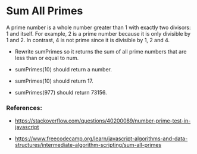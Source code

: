 
# Sum All Primes

A prime number is a whole number greater than 1 with exactly two divisors: 1 and itself. For example, 2 is a prime number because it is only divisible by 1 and 2. In contrast, 4 is not prime since it is divisible by 1, 2 and 4.

* Rewrite sumPrimes so it returns the sum of all prime numbers that are less than or equal to num.

* sumPrimes(10) should return a number.

* sumPrimes(10) should return 17.

* sumPrimes(977) should return 73156.



### References:
* https://stackoverflow.com/questions/40200089/number-prime-test-in-javascript

* https://www.freecodecamp.org/learn/javascript-algorithms-and-data-structures/intermediate-algorithm-scripting/sum-all-primes